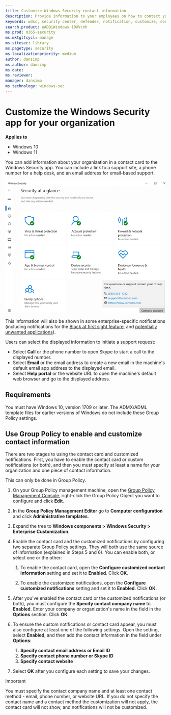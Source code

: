 ```yaml
---
title: Customize Windows Security contact information
description: Provide information to your employees on how to contact your IT department when a security issue occurs
keywords: wdsc, security center, defender, notification, customize, contact, it department, help desk, call, help site
search.product: eADQiWindows 10XVcnh
ms.prod: m365-security
ms.mktglfcycl: manage
ms.sitesec: library
ms.pagetype: security
ms.localizationpriority: medium
author: dansimp
ms.author: dansimp
ms.date: 
ms.reviewer: 
manager: dansimp
ms.technology: windows-sec
---
```


# Customize the Windows Security app for your organization

**Applies to**

- Windows 10
- Windows 11

You can add information about your organization in a contact card to the Windows Security app. You can include a link to a support site, a phone number for a help desk, and an email address for email-based support.

![The Window Security custom fly-out.](images/security-center-custom-flyout.png)

This information will also be shown in some enterprise-specific notifications (including notifications for the [Block at first sight feature](/windows/threat-protection/microsoft-defender-antivirus/configure-block-at-first-sight-microsoft-defender-antivirus), and [potentially unwanted applications](/windows/threat-protection/microsoft-defender-antivirus/detect-block-potentially-unwanted-apps-microsoft-defender-antivirus)).

Users can select the displayed information to initiate a support request:

- Select **Call** or the phone number to open Skype to start a call to the displayed number.
- Select  **Email** or the email address to create a new email in the machine's default email app address to the displayed email.
- Select **Help portal** or the website URL to open the machine's default web browser and go to the displayed address.

## Requirements

You must have Windows 10, version 1709 or later. The ADMX/ADML template files for earlier versions of Windows do not include these Group Policy settings.

## Use Group Policy to enable and customize contact information

There are two stages to using the contact card and customized notifications. First, you have to enable the contact card or custom notifications (or both), and then you must specify at least a name for your organization and one piece of contact information.

This can only be done in Group Policy.

1. On your Group Policy management machine, open the [Group Policy Management Console](/previous-versions/windows/it-pro/windows-server-2008-R2-and-2008/cc731212(v=ws.11)), right-click the Group Policy Object you want to configure and click **Edit**.

2. In the **Group Policy Management Editor** go to **Computer configuration** and click **Administrative templates**.

3. Expand the tree to **Windows components > Windows Security > Enterprise Customization**.

4. Enable the contact card and the customized notifications by configuring two separate Group Policy settings. They will both use the same source of information (explained in Steps 5 and 6). You can enable both, or select one or the other:

    1. To enable the contact card, open the **Configure customized contact information** setting and set it to **Enabled**. Click **OK**.

    2. To enable the customized notifications, open the **Configure customized notifications** setting and set it to **Enabled**. Click **OK**.

5. After you've enabled the contact card or the customized notifications (or both), you must configure the **Specify contact company name** to **Enabled**. Enter your company or organization's name in the field in the **Options** section. Click **OK**.

6. To ensure the custom notifications or contact card appear, you must also configure at least one of the following settings. Open the setting, select **Enabled**, and then add the contact information in the field under **Options**:
    1. **Specify contact email address or Email ID**
    2. **Specify contact phone number or Skype ID**
    3. **Specify contact website**

7. Select **OK** after you configure each setting to save your changes.

>[!IMPORTANT]
>You must specify the contact company name and at least one contact method - email, phone number, or website URL. If you do not specify the contact name and a contact method the customization will not apply, the contact card will not show, and notifications will not be customized.
